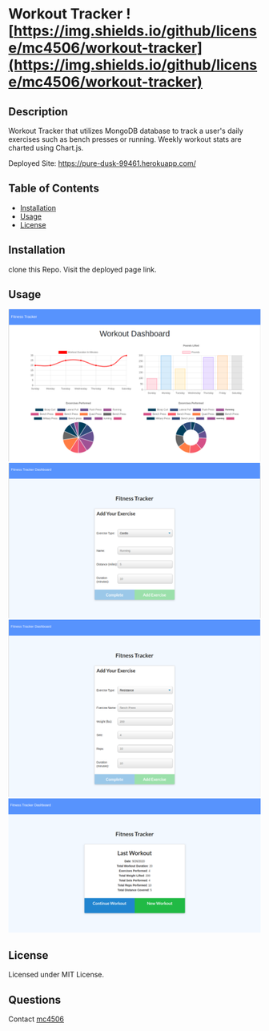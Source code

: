 # Workout Tracker ![https://img.shields.io/github/license/mc4506/workout-tracker](https://img.shields.io/github/license/mc4506/workout-tracker)

## Description

Workout Tracker that utilizes MongoDB database to track a user's daily exercises such as bench presses or running. Weekly workout stats are charted using Chart.js. 

Deployed Site: <https://pure-dusk-99461.herokuapp.com/>

## Table of Contents

* [Installation](#installation)
* [Usage](#usage)
* [License](#license)

## Installation

clone this Repo. Visit the deployed page link.

## Usage

![Dashboard](./public/dashboard.png)
![Cardio](./public/cardio.png)
![Resistance](./public/resistance.png)
![Last Workout](./public/last-workout.png)

## License

Licensed under MIT License.

## Questions

Contact [mc4506](mailto:mike4506@gmail.com)